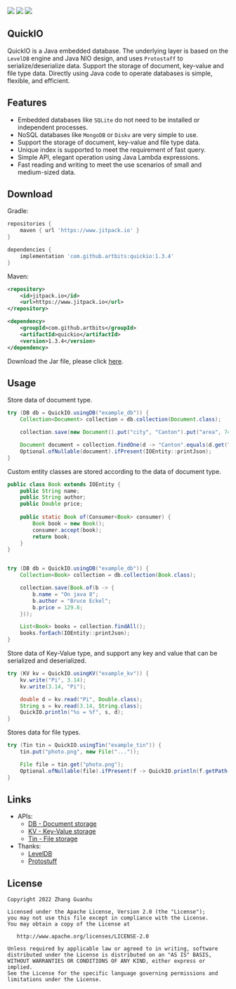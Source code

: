 [![](https://www.jitpack.io/v/artbits/quickio.svg)](https://www.jitpack.io/#artbits/quickio)
[![](https://img.shields.io/badge/JDK-8%20%2B-%23DD964D)](https://jdk.java.net/)
[![](https://img.shields.io/badge/license-Apache--2.0-%234377BF)](#license)


## QuickIO
QuickIO is a Java embedded database. The underlying layer is based on the ``LevelDB`` engine and Java NIO design, and uses ``Protostaff`` to serialize/deserialize data. Support the storage of document, key-value and file type data. Directly using Java code to operate databases is simple, flexible, and efficient.


## Features
+ Embedded databases like ``SQLite`` do not need to be installed or independent processes.
+ NoSQL databases like ``MongoDB`` or ``Diskv`` are very simple to use.
+ Support the storage of document, key-value and file type data. 
+ Unique index is supported to meet the requirement of fast query.
+ Simple API, elegant operation using Java Lambda expressions.
+ Fast reading and writing to meet the use scenarios of small and medium-sized data.


## Download
Gradle:
```groovy
repositories {
    maven { url 'https://www.jitpack.io' }
}

dependencies {
    implementation 'com.github.artbits:quickio:1.3.4'
}
```
Maven:
```xml
<repository>
    <id>jitpack.io</id>
    <url>https://www.jitpack.io</url>
</repository>

<dependency>
    <groupId>com.github.artbits</groupId>
    <artifactId>quickio</artifactId>
    <version>1.3.4</version>
</dependency>
```
Download the Jar file, please click [here](/downloads/).

## Usage
Store data of document type.
```java
try (DB db = QuickIO.usingDB("example_db")) {
    Collection<Document> collection = db.collection(Document.class);

    collection.save(new Document().put("city", "Canton").put("area", 7434.4));

    Document document = collection.findOne(d -> "Canton".equals(d.get("city")));
    Optional.ofNullable(document).ifPresent(IOEntity::printJson);
}
```
Custom entity classes are stored according to the data of document type.
```java
public class Book extends IOEntity {
    public String name;
    public String author;
    public Double price;
    
    public static Book of(Consumer<Book> consumer) {
        Book book = new Book();
        consumer.accept(book);
        return book;
    }
}


try (DB db = QuickIO.usingDB("example_db")) {
    Collection<Book> collection = db.collection(Book.class);

    collection.save(Book.of(b -> {
        b.name = "On java 8";
        b.author = "Bruce Eckel";
        b.price = 129.8;
    }));

    List<Book> books = collection.findAll();
    books.forEach(IOEntity::printJson);
}
```
Store data of Key-Value type, and support any key and value that can be serialized and deserialized.
```java
try (KV kv = QuickIO.usingKV("example_kv")) {
    kv.write("Pi", 3.14);
    kv.write(3.14, "Pi");

    double d = kv.read("Pi", Double.class);
    String s = kv.read(3.14, String.class);
    QuickIO.println("%s = %f", s, d);
}
```
Stores data for file types.
```java
try (Tin tin = QuickIO.usingTin("example_tin")) {
    tin.put("photo.png", new File("..."));

    File file = tin.get("photo.png");
    Optional.ofNullable(file).ifPresent(f -> QuickIO.println(f.getPath()));
}
```


## Links
+ APIs:
    + [DB  - Document storage](/src/test/java/apis/DBExample.java)
    + [KV  - Key-Value storage](/src/test/java/apis/KVExample.java)
    + [Tin - File storage](/src/test/java/apis/TinExample.java)
+ Thanks: 
    + [LevelDB](https://github.com/dain/leveldb)
    + [Protostuff](https://github.com/protostuff/protostuff)


## License
```
Copyright 2022 Zhang Guanhu

Licensed under the Apache License, Version 2.0 (the "License");
you may not use this file except in compliance with the License.
You may obtain a copy of the License at

   http://www.apache.org/licenses/LICENSE-2.0

Unless required by applicable law or agreed to in writing, software
distributed under the License is distributed on an "AS IS" BASIS,
WITHOUT WARRANTIES OR CONDITIONS OF ANY KIND, either express or implied.
See the License for the specific language governing permissions and
limitations under the License.
```